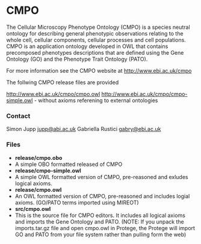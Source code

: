 CMPO
====

The Cellular Microscopy Phenotype Ontology (CMPO) is a species neutral ontology for describing general phenotypic observations relating to the whole cell, cellular components, cellular processes and cell populations. CMPO is an application ontology developed in OWL that contains precomposed phenotypes descriptions that are defined using the Gene Ontology (GO) and the Phenotype Trait Ontology (PATO).

For more information see the CMPO website at http://www.ebi.ac.uk/cmpo

The follwing CMPO release files are provided 

http://www.ebi.ac.uk/cmpo/cmpo.owl
http://www.ebi.ac.uk/cmpo/cmpo-simple.owl - without axioms referening to external ontologies

### Contact ###

Simon Jupp <jupp@abi.ac.uk>
Gabriella Rustici <gabry@ebi.ac.uk>

### Files ###

* __release/cmpo.obo__ 
 * A simple OBO formatted released of CMPO
* __release/cmpo-simple.owl__ 
 * A simple OWL formatted version of CMPO, pre-reasoned and exludes logical axioms. 
* __release/cmpo.owl__ 
 * An OWL formatted version of CMPO, pre-reasoned and includes logial axioms. (GO/PATO terms imported using MIREOT)
* __src/cmpo.owl__ 
 * This is the source file for CMPO editors. It includes all logical axioms and imports the Gene Ontology and PATO. (NOTE: If you unpack the imports.tar.gz file and open cmpo.owl in Protege, the Protege will import GO and PATO from your file system rather than pulling form the web)
